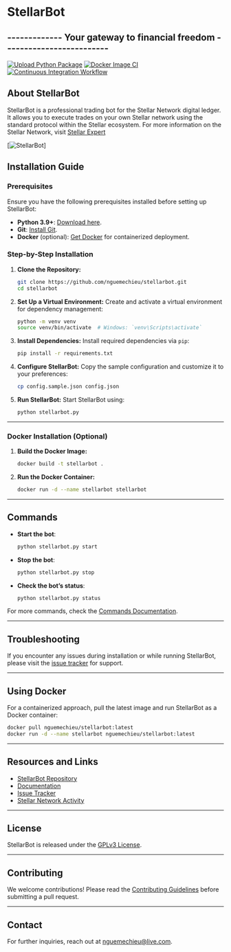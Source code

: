 
# StellarBot

## ------------- Your gateway to financial freedom -------------------------
[![Upload Python Package](https://github.com/nguemechieu/stellarbot/actions/workflows/python-publish.yml/badge.svg)](https://github.com/nguemechieu/stellarbot/actions/workflows/python-publish.yml)
[![Docker Image CI](https://github.com/nguemechieu/stellarbot/actions/workflows/docker-image.yml/badge.svg)](https://github.com/nguemechieu/stellarbot/actions/workflows/docker-image.yml)
[![Continuous Integration Workflow](https://github.com/nguemechieu/stellarbot/actions/workflows/continuous-integration-workflow.yml/badge.svg)](https://github.com/nguemechieu/stellarbot/actions/workflows/continuous-integration-workflow.yml)

## About StellarBot


StellarBot is a professional trading bot for the Stellar Network digital ledger. It allows you to execute trades on your own Stellar network using the standard protocol within the Stellar ecosystem. For more information on the Stellar Network, visit [Stellar Expert](https://stellar.expert/explorer/public/network-activity)

[![StellarBot](https://github.com/nguemechieu/stellarbot/src/assests/stellarbot.png)]

## Installation Guide

### Prerequisites

Ensure you have the following prerequisites installed before setting up StellarBot:

- **Python 3.9+**: [Download here](https://www.python.org/downloads/).
- **Git**: [Install Git](https://git-scm.com/downloads).
- **Docker** (optional): [Get Docker](https://www.docker.com/get-started) for containerized deployment.

### Step-by-Step Installation

1. **Clone the Repository:**
   ```bash
   git clone https://github.com/nguemechieu/stellarbot.git
   cd stellarbot
   ```

2. **Set Up a Virtual Environment:**
   Create and activate a virtual environment for dependency management:
   ```bash
   python -m venv venv
   source venv/bin/activate  # Windows: `venv\Scripts\activate`
   ```

3. **Install Dependencies:**
   Install required dependencies via `pip`:
   ```bash
   pip install -r requirements.txt
   ```

4. **Configure StellarBot:**
   Copy the sample configuration and customize it to your preferences:
   ```bash
   cp config.sample.json config.json
   ```

5. **Run StellarBot:**
   Start StellarBot using:
   ```bash
   python stellarbot.py
   ```

---

### Docker Installation (Optional)

1. **Build the Docker Image:**
   ```bash
   docker build -t stellarbot .
   ```

2. **Run the Docker Container:**
   ```bash
   docker run -d --name stellarbot stellarbot
   ```

---

## Commands

- **Start the bot**: 
  ```bash
  python stellarbot.py start
  ```
- **Stop the bot**:
  ```bash
  python stellarbot.py stop
  ```
- **Check the bot’s status**:
  ```bash
  python stellarbot.py status
  ```

For more commands, check the [Commands Documentation](docs/commands.md).

---

## Troubleshooting

If you encounter any issues during installation or while running StellarBot, please visit the [issue tracker](https://github.com/nguemechieu/stellarbot/issues) for support.

---

## Using Docker

For a containerized approach, pull the latest image and run StellarBot as a Docker container:

```bash
docker pull nguemechieu/stellarbot:latest
docker run -d --name stellarbot nguemechieu/stellarbot:latest
```

---

## Resources and Links

- [StellarBot Repository](https://github.com/nguemechieu/stellarbot)
- [Documentation](docs/README.md)
- [Issue Tracker](https://github.com/nguemechieu/stellarbot/issues)
- [Stellar Network Activity](https://stellar.expert/explorer/public/network-activity)

---

## License

StellarBot is released under the [GPLv3 License](LICENSE).

---

## Contributing

We welcome contributions! Please read the [Contributing Guidelines](CONTRIBUTING.md) before submitting a pull request.

---

## Contact

For further inquiries, reach out at [nguemechieu@live.com](mailto:nguemechieu@live.com).
